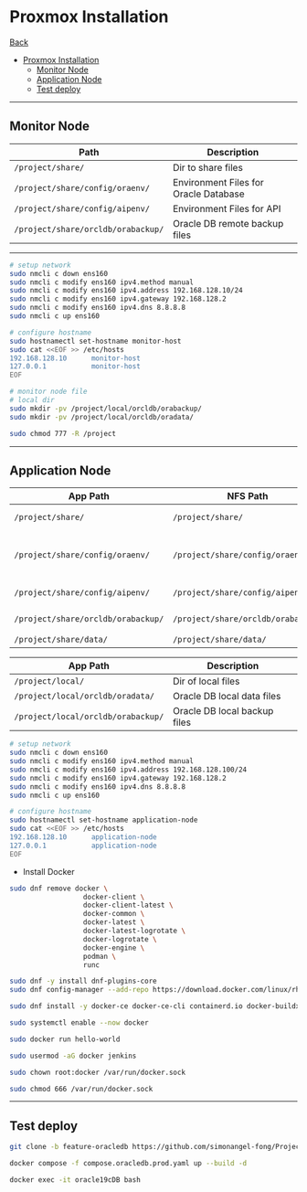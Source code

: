 # Proxmox Installation

[Back](../../../README.md)

- [Proxmox Installation](#proxmox-installation)
  - [Monitor Node](#monitor-node)
  - [Application Node](#application-node)
  - [Test deploy](#test-deploy)

---

## Monitor Node

| Path                               | Description                           |
| ---------------------------------- | ------------------------------------- |
| `/project/share/`                  | Dir to share files                    |
| `/project/share/config/oraenv/`    | Environment Files for Oracle Database |
| `/project/share/config/aipenv/`    | Environment Files for API             |
| `/project/share/orcldb/orabackup/` | Oracle DB remote backup files         |

---

```sh
# setup network
sudo nmcli c down ens160
sudo nmcli c modify ens160 ipv4.method manual
sudo nmcli c modify ens160 ipv4.address 192.168.128.10/24
sudo nmcli c modify ens160 ipv4.gateway 192.168.128.2
sudo nmcli c modify ens160 ipv4.dns 8.8.8.8
sudo nmcli c up ens160

# configure hostname
sudo hostnamectl set-hostname monitor-host
sudo cat <<EOF >> /etc/hosts
192.168.128.10      monitor-host
127.0.0.1           monitor-host
EOF

# monitor node file
# local dir
sudo mkdir -pv /project/local/orcldb/orabackup/
sudo mkdir -pv /project/local/orcldb/oradata/

sudo chmod 777 -R /project
```

---

## Application Node

| App Path                           | NFS Path                           | Description                           |
| ---------------------------------- | ---------------------------------- | ------------------------------------- |
| `/project/share/`                  | `/project/share/`                  | Dir to share files                    |
| `/project/share/config/oraenv/`    | `/project/share/config/oraenv/`    | Environment Files for Oracle Database |
| `/project/share/config/aipenv/`    | `/project/share/config/aipenv/`    | Environment Files for API             |
| `/project/share/orcldb/orabackup/` | `/project/share/orcldb/orabackup/` | Oracle DB backup files                |
| `/project/share/data/`             | `/project/share/data/`             | Source Data                           |

| App Path                           | Description                  |
| ---------------------------------- | ---------------------------- |
| `/project/local/`                  | Dir of local files           |
| `/project/local/orcldb/oradata/`   | Oracle DB local data files   |
| `/project/local/orcldb/orabackup/` | Oracle DB local backup files |

```sh
# setup network
sudo nmcli c down ens160
sudo nmcli c modify ens160 ipv4.method manual
sudo nmcli c modify ens160 ipv4.address 192.168.128.100/24
sudo nmcli c modify ens160 ipv4.gateway 192.168.128.2
sudo nmcli c modify ens160 ipv4.dns 8.8.8.8
sudo nmcli c up ens160

# configure hostname
sudo hostnamectl set-hostname application-node
sudo cat <<EOF >> /etc/hosts
192.168.128.10      application-node
127.0.0.1           application-node
EOF
```

- Install Docker

```sh
sudo dnf remove docker \
                  docker-client \
                  docker-client-latest \
                  docker-common \
                  docker-latest \
                  docker-latest-logrotate \
                  docker-logrotate \
                  docker-engine \
                  podman \
                  runc

sudo dnf -y install dnf-plugins-core
sudo dnf config-manager --add-repo https://download.docker.com/linux/rhel/docker-ce.repo

sudo dnf install -y docker-ce docker-ce-cli containerd.io docker-buildx-plugin docker-compose-plugin

sudo systemctl enable --now docker

sudo docker run hello-world

sudo usermod -aG docker jenkins

sudo chown root:docker /var/run/docker.sock

sudo chmod 666 /var/run/docker.sock
```

---

## Test deploy

```sh
git clone -b feature-oracledb https://github.com/simonangel-fong/Project-Toronto_Shared-Bike.git .

docker compose -f compose.oracledb.prod.yaml up --build -d

docker exec -it oracle19cDB bash

```
